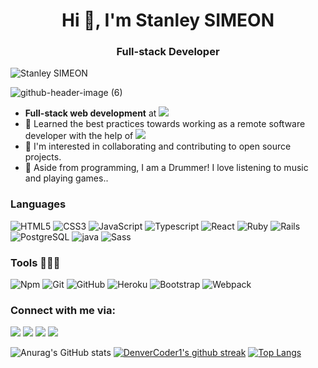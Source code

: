 <h1 align="center">Hi 👋, I'm Stanley SIMEON</h1>
<h3 align="center">Full-stack Developer</h3>
<p align="left"> <img src="https://komarev.com/ghpvc/?username=stanleySimeon&label=Views&color=blue&style=plastic" alt="Stanley SIMEON" /></p>

![github-header-image (6)](https://github.com/stanleySimeon/stanleySimeon/assets/91237525/f50578db-cea1-4b66-98e3-d7351440798c)

- **Full-stack web development** at ![](https://img.shields.io/badge/-Microverse-blueviolet)
- 🌱 Learned the best practices towards working as a remote software developer with the help of ![](https://img.shields.io/badge/-Microverse-blueviolet)
- 👯 I'm interested in collaborating and contributing to open source projects.
- 🤔 Aside from programming,  I am a Drummer! I love listening to music and playing games..

### Languages 

![HTML5](https://icongr.am/devicon/html5-original.svg?size=50&color=currentColor)
![CSS3](https://icongr.am/devicon/css3-original.svg?size=50&color=currentColor)
![JavaScript](https://icongr.am/devicon/javascript-original.svg?size=50&color=currentColor)
![Typescript](https://icongr.am/devicon/typescript-original.svg?size=50&color=currentColor)
![React](https://icongr.am/devicon/react-original-wordmark.svg?size=50&color=currentColor)
![Ruby](https://icongr.am/devicon/ruby-original.svg?size=50&color=currentColor)
![Rails](https://icongr.am/devicon/rails-original-wordmark.svg?size=50&color=currentColor)
![PostgreSQL](https://icongr.am/devicon/postgresql-original-wordmark.svg?size=50&color=currentColor)
![java](https://icongr.am/devicon/java-original-wordmark.svg?size=50&color=currentColor)
![Sass](https://icongr.am/devicon/sass-original.svg?size=50&color=currentColor)

### Tools 👨🏾‍💻

![Npm](https://icongr.am/devicon/npm-original-wordmark.svg?size=50&color=currentColor)
![Git](https://icongr.am/devicon/git-original.svg?size=50&color=currentColor)
![GitHub](https://icongr.am/devicon/github-original.svg?size=50&color=currentColor)
![Heroku](https://icongr.am/devicon/heroku-original-wordmark.svg?size=50&color=currentColor)
![Bootstrap](https://icongr.am/devicon/bootstrap-plain-wordmark.svg?size=50&color=currentColor)
![Webpack](https://icongr.am/devicon/webpack-original-wordmark.svg?size=50&color=currentColor)


### Connect with me via:
<p>
  <a target="_blank"
    href="https://wa.me/+50944025651"><img
    src="https://img.shields.io/badge/WhatsApp-25D366?style=for-the-badge&logo=whatsapp&logoColor=white"></img></a>  
  <a target="_blank"
    href="mailto:mstanley.me@gmail.com"><img 
    src="https://img.shields.io/badge/-Gmail-D14836?style=for-the-badge&logo=Gmail&logoColor=white"></img></a>
  <a target="_blank"
    href="https://www.linkedin.com/in/stanley-simeon-881091224/"><img
    src="https://img.shields.io/badge/-LinkedIn-0077b5?style=for-the-badge&logo=LinkedIn&logoColor=white"></img></a>
  <a target="_blank"
    href="https://twitter.com/mstanleyme"><img
    src="https://img.shields.io/badge/-Twitter-1DA1F2?style=for-the-badge&logo=Twitter&logoColor=white"></img></a>
</p>


![Anurag's GitHub stats](https://github-readme-stats.vercel.app/api?username=stanleySimeon&show_icons=true&theme=radical)
[![DenverCoder1's github streak](https://github-readme-streak-stats.herokuapp.com/?user=stanleySimeon&theme=blue-green)](https://github.com/DenverCoder1/github-readme-streak-stats)
[![Top Langs](https://github-readme-stats.vercel.app/api/top-langs/?username=stanleySimeon&exclude_repo=github-readme-stats,stanleySimeon.github.io)](https://github.com/stanleySimeon/github-readme-stats)
